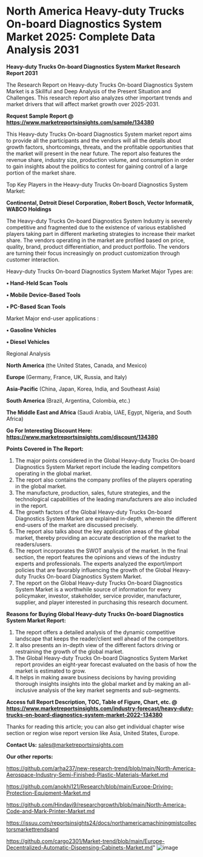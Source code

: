 # North America Heavy-duty Trucks On-board Diagnostics System Market 2025: Complete Data Analysis 2031

<strong>Heavy-duty Trucks On-board Diagnostics System Market Research Report 2031</strong>

The Research Report on Heavy-duty Trucks On-board Diagnostics System Market is a Skillful and Deep Analysis of the Present Situation and Challenges. This research report also analyzes other important trends and market drivers that will affect market growth over 2025-2031.

<strong>Request Sample Report @ <a href=https://www.marketreportsinsights.com/sample/134380>https://www.marketreportsinsights.com/sample/134380</a></strong>

This Heavy-duty Trucks On-board Diagnostics System market report aims to provide all the participants and the vendors will all the details about growth factors, shortcomings, threats, and the profitable opportunities that the market will present in the near future. The report also features the revenue share, industry size, production volume, and consumption in order to gain insights about the politics to contest for gaining control of a large portion of the market share.

Top Key Players in the Heavy-duty Trucks On-board Diagnostics System Market:

<strong>Continental, Detroit Diesel Corporation, Robert Bosch, Vector Informatik, WABCO Holdings</strong>

The Heavy-duty Trucks On-board Diagnostics System Industry is severely competitive and fragmented due to the existence of various established players taking part in different marketing strategies to increase their market share. The vendors operating in the market are profiled based on price, quality, brand, product differentiation, and product portfolio. The vendors are turning their focus increasingly on product customization through customer interaction.

Heavy-duty Trucks On-board Diagnostics System Market Major Types are:

<strong>• Hand-Held Scan Tools

• Mobile Device-Based Tools

• PC-Based Scan Tools</strong>

Market Major end-user applications :

<strong>• Gasoline Vehicles

• Diesel Vehicles</strong>

Regional Analysis

</u><strong><b>North America</b></strong> (the United States, Canada, and Mexico)

<strong><b>Europe </b></strong>(Germany, France, UK, Russia, and Italy)

<strong><b>Asia-Pacific</b></strong> (China, Japan, Korea, India, and Southeast Asia)

<strong><b>South America</b></strong> (Brazil, Argentina, Colombia, etc.)

<strong><b>The Middle East and Africa</b></strong> (Saudi Arabia, UAE, Egypt, Nigeria, and South Africa)

<strong>Go For Interesting Discount Here: <a href=https://www.marketreportsinsights.com/discount/134380>https://www.marketreportsinsights.com/discount/134380</a></strong>

<strong>Points Covered in The Report:</strong>
<ol>
  <li>The major points considered in the Global Heavy-duty Trucks On-board Diagnostics System Market report include the leading competitors operating in the global market.</li>
  <li>The report also contains the company profiles of the players operating in the global market.</li>
  <li>The manufacture, production, sales, future strategies, and the technological capabilities of the leading manufacturers are also included in the report.</li>
  <li>The growth factors of the Global Heavy-duty Trucks On-board Diagnostics System Market are explained in-depth, wherein the different end-users of the market are discussed precisely.</li>
  <li>The report also talks about the key application areas of the global market, thereby providing an accurate description of the market to the readers/users.</li>
  <li>The report incorporates the SWOT analysis of the market. In the final section, the report features the opinions and views of the industry experts and professionals. The experts analyzed the export/import policies that are favorably influencing the growth of the Global Heavy-duty Trucks On-board Diagnostics System Market.</li>
  <li>The report on the Global Heavy-duty Trucks On-board Diagnostics System Market is a worthwhile source of information for every policymaker, investor, stakeholder, service provider, manufacturer, supplier, and player interested in purchasing this research document.</li>
</ol>
<strong>Reasons for Buying Global Heavy-duty Trucks On-board Diagnostics System Market Report:</strong>

<ol>
  <li>The report offers a detailed analysis of the dynamic competitive landscape that keeps the reader/client well ahead of the competitors.</li>
  <li>It also presents an in-depth view of the different factors driving or restraining the growth of the global market.</li>
  <li>The Global Heavy-duty Trucks On-board Diagnostics System Market report provides an eight-year forecast evaluated on the basis of how the market is estimated to grow.</li>
  <li>It helps in making aware business decisions by having providing thorough insights insights into the global market and by making an all-inclusive analysis of the key market segments and sub-segments.</li>
</ol>
<strong>Access full Report Description, TOC, Table of Figure, Chart, etc. @ <a href=https://www.marketreportsinsights.com/industry-forecast/heavy-duty-trucks-on-board-diagnostics-system-market-2022-134380>https://www.marketreportsinsights.com/industry-forecast/heavy-duty-trucks-on-board-diagnostics-system-market-2022-134380</a></strong>


Thanks for reading this article; you can also get individual chapter wise section or region wise report version like Asia, United States, Europe.

<strong>Contact Us:</strong>
sales@marketreportsinsights.com

<strong>Our other reports:</strong>

<a href=https://github.com/arha237/new-research-trend/blob/main/North-America-Aerospace-Industry-Semi-Finished-Plastic-Materials-Market.md>https://github.com/arha237/new-research-trend/blob/main/North-America-Aerospace-Industry-Semi-Finished-Plastic-Materials-Market.md</a>

<a href=https://github.com/anokhi121/Research/blob/main/Europe-Driving-Protection-Equipment-Market.md>https://github.com/anokhi121/Research/blob/main/Europe-Driving-Protection-Equipment-Market.md</a>

<a href=https://github.com/Hindavi9/researchgrowth/blob/main/North-America-Code-and-Mark-Printer-Market.md>https://github.com/Hindavi9/researchgrowth/blob/main/North-America-Code-and-Mark-Printer-Market.md</a>

<a href=https://issuu.com/reportsinsights24/docs/northamericamachiningmistcollectorsmarkettrendsand>https://issuu.com/reportsinsights24/docs/northamericamachiningmistcollectorsmarkettrendsand</a>

<a href=https://github.com/cargo2301/Market-trend/blob/main/Europe-Decentralized-Automatic-Dispensing-Cabinets-Market.md>https://github.com/cargo2301/Market-trend/blob/main/Europe-Decentralized-Automatic-Dispensing-Cabinets-Market.md</a>"
![image](https://github.com/user-attachments/assets/deae0aa1-ca0a-4cfc-9aea-8585dfdcc7cc)
